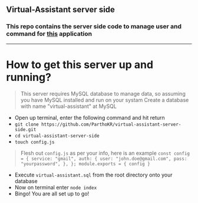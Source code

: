 ## Virtual-Assistant server side
### This repo contains the server side code to manage user and command for [this](https://github.com/ParthoKR/virtual-assistant) application
---
# How to get this server up and running?
> This server requires MySQL database to manage data, so assuming you have MySQL installed and run on your systam
> Create a database with name "virtual-assistant" at MySQL

* Open up terminal, enter the following command and hit return
* `git clone https://github.com/ParthoKR/virtual-assistant-server-side.git`
* `cd virtual-assistant-server-side`
* `touch config.js`
> Flesh out `config.js` as per your info, here is an example
    ``
    const config = {
    service: "gmail",
    auth: {
        user: "john.doe@gmail.com",
        pass: "yourpassword",
    },
    };
    module.exports = {
        config
    }
    `` 
* Execute `virtual-assistant.sql` from the root directory onto your database
* Now on terminal enter `node index`
* Bingo! You are all set up to go!
